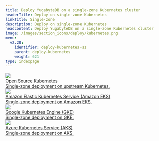 ```yaml
---
title: Deploy YugabyteDB on a single-zone Kubernetes cluster
headerTitle: Deploy on single-zone Kubernetes
linkTitle: Single-zone
description: Deploy on single-zone Kubernetes
headcontent: Deploy YugabyteDB on a single-zone Kubernetes cluster
image: /images/section_icons/deploy/kubernetes.png
menu:
  v2.20:
    identifier: deploy-kubernetes-sz
    parent: deploy-kubernetes
    weight: 621
type: indexpage
---
```

<div class="row">

  <div class="col-12 col-md-6 col-lg-12 col-xl-6">
    <a class="section-link icon-offset" href="oss/helm-chart/">
      <div class="head">
        <img class="icon" src="/images/section_icons/deploy/kubernetes.png" aria-hidden="true" />
        <div class="title">Open Source Kubernetes</div>
      </div>
      <div class="body">
        Single-zone deployment on upstream Kubernetes.
      </div>
    </a>
  </div>

  <div class="col-12 col-md-6 col-lg-12 col-xl-6">
    <a class="section-link icon-offset" href="eks/helm-chart/">
      <div class="head">
        <img class="icon" src="/images/section_icons/deploy/amazon-eks.png" aria-hidden="true" />
        <div class="title">Amazon Elastic Kubernetes Service (Amazon EKS)</div>
      </div>
      <div class="body">
        Single-zone deployment on Amazon EKS.
      </div>
    </a>
  </div>

  <div class="col-12 col-md-6 col-lg-12 col-xl-6">
    <a class="section-link icon-offset" href="gke/helm-chart/">
      <div class="head">
        <img class="icon" src="/images/section_icons/deploy/gke.png" aria-hidden="true" />
        <div class="title">Google Kubernetes Engine (GKE)</div>
      </div>
      <div class="body">
        Single-zone deployment on GKE.
      </div>
    </a>
  </div>

  <div class="col-12 col-md-6 col-lg-12 col-xl-6">
    <a class="section-link icon-offset" href="aks/helm-chart/">
      <div class="head">
        <img class="icon" src="/images/section_icons/deploy/aks.svg" aria-hidden="true" />
        <div class="title">Azure Kubernetes Service (AKS)</div>
      </div>
      <div class="body">
        Single-zone deployment on AKS.
      </div>
    </a>
  </div>
<!--
  <div class="col-12 col-md-6 col-lg-12 col-xl-6">
    <a class="section-link icon-offset" href="rke/">
      <div class="head">
        <img class="icon" src="/images/section_icons/deploy/rancher.png" aria-hidden="true" />
        <div class="title">Rancher Kubernetes Engine (RKE)</div>
      </div>
      <div class="body">
        Single-cluster deployment on RKE.
      </div>
    </a>
  </div>
-->

</div>
